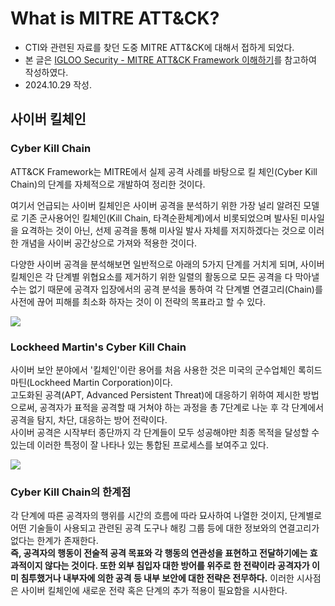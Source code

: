 # What is MITRE ATT&CK?
- CTI와 관련된 자료를 찾던 도중 MITRE ATT&CK에 대해서 접하게 되었다.
- 본 글은 [IGLOO Security - MITRE ATT&CK Framework 이해하기](https://www.igloo.co.kr/security-information/mitre-attck-framework-%EC%9D%B4%ED%95%B4%ED%95%98%EA%B8%B0/)를 참고하여 작성하였다.
- 2024.10.29 작성.

## 사이버 킬체인

### Cyber Kill Chain
ATT&CK Framework는 MITRE에서 실제 공격 사례를 바탕으로 킬 체인(Cyber Kill Chain)의 단계를 자체적으로 개발하여 정리한 것이다.

여기서 언급되는 사이버 킬체인은 사이버 공격을 분석하기 위한 가장 널리 알려진 모델로 기존 군사용어인 킬체인(Kill Chain, 타격순환체계)에서 비롯되었으며 발사된 미사일을 요격하는 것이 아닌, 선제 공격을 통해 미사일 발사 자체를 저지하겠다는 것으로 이러한 개념을 사이버 공간상으로 가져와 적용한 것이다.  

다양한 사이버 공격을 분석해보면 일반적으로 아래의 5가지 단계를 거치게 되며, 사이버 킬체인은 각 단계별 위협요소를 제거하기 위한 일렬의 활동으로 모든 공격을 다 막아낼 수는 없기 때문에 공격자 입장에서의 공격 분석을 통하여 각 단계별 연결고리(Chain)를 사전에 끊어 피해를 최소화 하자는 것이 이 전략의 목표라고 할 수 있다.

![](https://www.igloo.co.kr/files/2021/06/29/202106291733136d29914d-6934-4885-9756-7b9c25c58c07.png)

### Lockheed Martin's Cyber Kill Chain
사이버 보안 분야에서 '킬체인'이란 용어를 처음 사용한 것은 미국의 군수업체인 록히드마틴(Lockheed Martin Corporation)이다.  
고도화된 공격(APT, Advanced Persistent Threat)에 대응하기 위하여 제시한 방법으로써, 공격자가 표적을 공격할 때 거쳐야 하는 과정을 총 7단계로 나눈 후 각 단계에서 공격을 탐지, 차단, 대응하는 방어 전략이다.  
사이버 공격은 시작부터 종단까지 각 단계들이 모두 성공해야만 최종 목적을 달성할 수 있는데 이러한 특정이 잘 나타나 있는 통합된 프로세스를 보여주고 있다.  


![](https://www.igloo.co.kr/files/2021/06/29/202106291733495731a3e1-751a-4e5c-b089-2386ff110cb0.png)

### Cyber Kill Chain의 한계점
각 단계에 따른 공격자의 행위를 시간의 흐름에 따라 묘사하여 나열한 것이지, 단계별로 어떤 기술들이 사용되고 관련된 공격 도구나 해킹 그룹 등에 대한 정보와의 연결고리가 없다는 한계가 존재한다.  
**즉, 공격자의 행동이 전술적 공격 목표와 각 행동의 연관성을 표현하고 전달하기에는 효과적이지 않다는 것이다. 또한 외부 침입자 대한 방어를 위주로 한 전략이라 공격자가 이미 침투했거나 내부자에 의한 공격 등 내부 보안에 대한 전략은 전무하다.** 이러한 시사점은 사이버 킬체인에 새로운 전략 혹은 단계의 추가 적용이 필요함을 시사한다.